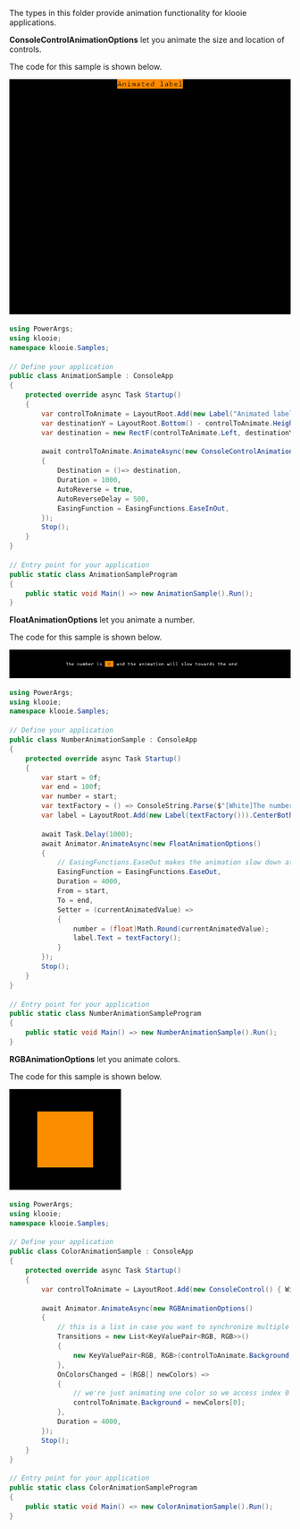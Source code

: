 ﻿The types in this folder provide animation functionality for klooie applications.

**ConsoleControlAnimationOptions** let you animate the size and location of controls.

The code for this sample is shown below.

![sample image](https://github.com/adamabdelhamed/klooie/blob/main/src/klooie/Samples/Animations/AnimationSample.gif?raw=true)
```cs
using PowerArgs;
using klooie;
namespace klooie.Samples;

// Define your application
public class AnimationSample : ConsoleApp
{
    protected override async Task Startup()
    {
        var controlToAnimate = LayoutRoot.Add(new Label("Animated label".ToBlack(RGB.Orange))).CenterHorizontally();
        var destinationY = LayoutRoot.Bottom() - controlToAnimate.Height;
        var destination = new RectF(controlToAnimate.Left, destinationY, controlToAnimate.Width, controlToAnimate.Height);

        await controlToAnimate.AnimateAsync(new ConsoleControlAnimationOptions()
        {
            Destination = ()=> destination,
            Duration = 1000,
            AutoReverse = true,
            AutoReverseDelay = 500,
            EasingFunction = EasingFunctions.EaseInOut,
        });
        Stop();
    }
}

// Entry point for your application
public static class AnimationSampleProgram
{
    public static void Main() => new AnimationSample().Run();
}

```

**FloatAnimationOptions** let you animate a number.

The code for this sample is shown below.

![sample image](https://github.com/adamabdelhamed/klooie/blob/main/src/klooie/Samples/Animations/NumberAnimationSample.gif?raw=true)
```cs
using PowerArgs;
using klooie;
namespace klooie.Samples;

// Define your application
public class NumberAnimationSample : ConsoleApp
{
    protected override async Task Startup()
    {
        var start = 0f;
        var end = 100f;
        var number = start;
        var textFactory = () => ConsoleString.Parse($"[White]The number is [Black][B=Orange] {number} [D][White] and the animation will slow towards the end");
        var label = LayoutRoot.Add(new Label(textFactory())).CenterBoth();

        await Task.Delay(1000);
        await Animator.AnimateAsync(new FloatAnimationOptions()
        {
            // EasingFunctions.EaseOut makes the animation slow down at the end
            EasingFunction = EasingFunctions.EaseOut, 
            Duration = 4000,
            From = start,
            To = end,
            Setter = (currentAnimatedValue) =>
            {
                number = (float)Math.Round(currentAnimatedValue);
                label.Text = textFactory();
            }
        });
        Stop();
    }
}

// Entry point for your application
public static class NumberAnimationSampleProgram
{
    public static void Main() => new NumberAnimationSample().Run();
}

```

**RGBAnimationOptions** let you animate colors.

The code for this sample is shown below.

![sample image](https://github.com/adamabdelhamed/klooie/blob/main/src/klooie/Samples/Animations/ColorAnimationSample.gif?raw=true)
```cs
using PowerArgs;
using klooie;
namespace klooie.Samples;

// Define your application
public class ColorAnimationSample : ConsoleApp
{
    protected override async Task Startup()
    {
        var controlToAnimate = LayoutRoot.Add(new ConsoleControl() { Width = 10, Height = 5, Background = RGB.Orange }).CenterBoth();

        await Animator.AnimateAsync(new RGBAnimationOptions()
        {
            // this is a list in case you want to synchronize multiple color animations
            Transitions = new List<KeyValuePair<RGB, RGB>>()
            {
                new KeyValuePair<RGB, RGB>(controlToAnimate.Background, RGB.Green),
            },
            OnColorsChanged = (RGB[] newColors) =>
            {
                // we're just animating one color so we access index 0
                controlToAnimate.Background = newColors[0];
            },
            Duration = 4000,
        });
        Stop();
    }
}

// Entry point for your application
public static class ColorAnimationSampleProgram
{
    public static void Main() => new ColorAnimationSample().Run();
}

```
